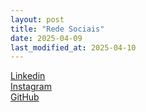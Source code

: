 ```yaml
---
layout: post
title: "Rede Sociais"
date: 2025-04-09
last_modified_at: 2025-04-10
---
```

[Linkedin](https://linkedin.com/in/joaofaugusto)<br>
[Instagram](https://instagram.com/joaofaugusto)<br>
[GitHub](https://github.com/joaofaugusto)<br>
